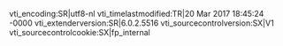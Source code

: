 vti_encoding:SR|utf8-nl
vti_timelastmodified:TR|20 Mar 2017 18:45:24 -0000
vti_extenderversion:SR|6.0.2.5516
vti_sourcecontrolversion:SX|V1
vti_sourcecontrolcookie:SX|fp_internal
